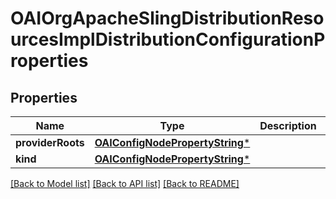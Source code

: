 # OAIOrgApacheSlingDistributionResourcesImplDistributionConfigurationProperties

## Properties
Name | Type | Description | Notes
------------ | ------------- | ------------- | -------------
**providerRoots** | [**OAIConfigNodePropertyString***](OAIConfigNodePropertyString.md) |  | [optional] 
**kind** | [**OAIConfigNodePropertyString***](OAIConfigNodePropertyString.md) |  | [optional] 

[[Back to Model list]](../README.md#documentation-for-models) [[Back to API list]](../README.md#documentation-for-api-endpoints) [[Back to README]](../README.md)


